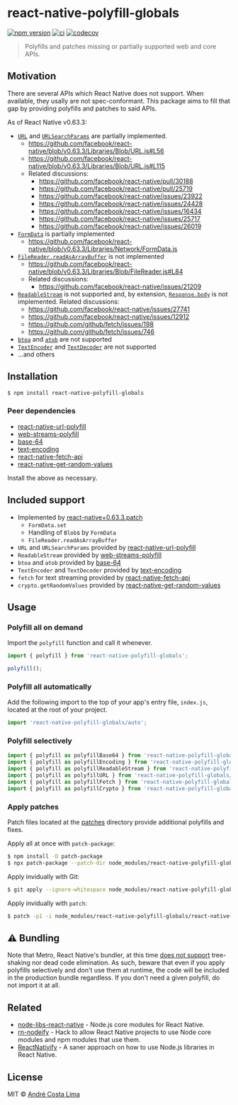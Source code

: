 # react-native-polyfill-globals

[![npm version](https://img.shields.io/npm/v/react-native-polyfill-globals.svg)](https://www.npmjs.com/package/react-native-polyfill-globals)
[![ci](https://github.com/acostalima/react-native-polyfill-globals/workflows/Node%20CI/badge.svg)](https://github.com/acostalima/react-native-polyfill-globals/actions)
[![codecov](https://codecov.io/gh/acostalima/react-native-polyfill-globals/badge.svg?branch=master)](https://codecov.io/gh/acostalima/react-native-polyfill-globals?branch=master)

> Polyfills and patches missing or partially supported web and core APIs.

## Motivation

There are several APIs which React Native does not support. When available, they usally are not spec-conformant. This package aims to fill that gap by providing polyfills and patches to said APIs.

As of React Native v0.63.3:

- [`URL`](https://developer.mozilla.org/en-US/docs/Web/API/URL) and [`URLSearchParams`](https://developer.mozilla.org/en-US/docs/Web/API/URLSearchParams) are partially implemented.
    - https://github.com/facebook/react-native/blob/v0.63.3/Libraries/Blob/URL.js#L56
    - https://github.com/facebook/react-native/blob/v0.63.3/Libraries/Blob/URL.js#L115
    - Related discussions:
        - https://github.com/facebook/react-native/pull/30188
        - https://github.com/facebook/react-native/pull/25719
        - https://github.com/facebook/react-native/issues/23922
        - https://github.com/facebook/react-native/issues/24428
        - https://github.com/facebook/react-native/issues/16434
        - https://github.com/facebook/react-native/issues/25717
        - https://github.com/facebook/react-native/issues/26019
- [`FormData`](https://developer.mozilla.org/en-US/docs/Web/API/FormData) is partially implemented
    - https://github.com/facebook/react-native/blob/v0.63.3/Libraries/Network/FormData.js
- [`FileReader.readAsArrayBuffer`](https://developer.mozilla.org/en-US/docs/Web/API/FileReader/readAsArrayBuffer) is not implemented
    - https://github.com/facebook/react-native/blob/v0.63.3/Libraries/Blob/FileReader.js#L84
    - Related discussions:
        - https://github.com/facebook/react-native/issues/21209
- [`ReadableStream`](https://developer.mozilla.org/en-US/docs/Web/API/ReadableStream) is not supported and, by extension, [`Response.body`](https://developer.mozilla.org/en-US/docs/Web/API/Body/body) is not implemented. Related discussions:
    - https://github.com/facebook/react-native/issues/27741
    - https://github.com/facebook/react-native/issues/12912
    - https://github.com/github/fetch/issues/198
    - https://github.com/github/fetch/issues/746
- [`btoa`](https://developer.mozilla.org/en-US/docs/Web/API/WindowOrWorkerGlobalScope/btoa) and [`atob`](https://developer.mozilla.org/en-US/docs/Web/API/WindowOrWorkerGlobalScope/atob) are not supported
- [`TextEncoder`](https://developer.mozilla.org/en-US/docs/Web/API/TextEncoder) and [`TextDecoder`](https://developer.mozilla.org/en-US/docs/Web/API/TextDecoder) are not supported
- ...and others
## Installation

```sh
$ npm install react-native-polyfill-globals
```

### Peer dependencies

- [react-native-url-polyfill](https://github.com/charpeni/react-native-url-polyfill)
- [web-streams-polyfill](https://github.com/MattiasBuelens/web-streams-polyfill)
- [base-64](https://github.com/mathiasbynens/base64)
- [text-encoding](https://github.com/inexorabletash/text-encoding)
- [react-native-fetch-api](https://github.com/react-native-community/fetch)
- [react-native-get-random-values](https://github.com/LinusU/react-native-get-random-values)

Install the above as necessary.

## Included support

- Implemented by [react-native+0.63.3.patch](patches/react-native+0.63.3.patch)
    - `FormData.set` 
    - Handling of `Blob`s by `FormData`
    - `FileReader.readAsArrayBuffer`
- `URL` and `URLSearchParams` provided by [react-native-url-polyfill](https://github.com/charpeni/react-native-url-polyfill)
- `ReadableStream` provided by [web-streams-polyfill](https://github.com/MattiasBuelens/web-streams-polyfill)
- `btoa` and `atob` provided by [base-64](https://github.com/mathiasbynens/base64)
- `TextEncoder` and `TextDecoder` provided by [text-encoding](https://github.com/inexorabletash/text-encoding)
- `fetch` for text streaming provided by [react-native-fetch-api](https://github.com/react-native-community/fetch)
- `crypto.getRandomValues` provided by [react-native-get-random-values](https://github.com/LinusU/react-native-get-random-values)

## Usage

### Polyfill all on demand

Import the `polyfill` function and call it whenever.

```js
import { polyfill } from 'react-native-polyfill-globals';

polyfill();
```

### Polyfill all automatically

Add the following import to the top of your app's entry file, `index.js`, located at the root of your project.

```js
import 'react-native-polyfill-globals/auto';
```

### Polyfill selectively

```js
import { polyfill as polyfillBase64 } from 'react-native-polyfill-globals/src/base64';
import { polyfill as polyfillEncoding } from 'react-native-polyfill-globals/src/encoding';
import { polyfill as polyfillReadableStream } from 'react-native-polyfill-globals/src/readable-stream';
import { polyfill as polyfillURL } from 'react-native-polyfill-globals/src/url';
import { polyfill as polyfillFetch } from 'react-native-polyfill-globals/src/fetch';
import { polyfill as polyfillCrypto } from 'react-native-polyfill-globals/src/crypto';
```

### Apply patches

Patch files located at the [patches](patches) directory provide additional polyfills and fixes.

Apply all at once with `patch-package`:

```sh
$ npm install -D patch-package
$ npx patch-package --patch-dir node_modules/react-native-polyfill-globals/patches
```

Apply invidually with Git:

```sh
$ git apply --ignore-whitespace node_modules/react-native-polyfill-globals/react-native+0.63.3.patch
```

Apply invidually with `patch`:

```sh
$ patch -p1 -i node_modules/react-native-polyfill-globals/react-native+0.63.3.patch
```

## ⚠️ Bundling

Note that Metro, React Native's bundler, at this time [does not support](https://github.com/facebook/metro/issues/227) tree-shaking nor dead code elimination. As such, beware that even if you apply polyfills selectively and don't use them at runtime, the code will be included in the production bundle regardless. If you don't need a given polyfill, do not import it at all.

## Related

- [node-libs-react-native](https://github.com/parshap/node-libs-react-native) - Node.js core modules for React Native.
- [rn-nodeify](https://github.com/tradle/rn-nodeify) - Hack to allow React Native projects to use Node core modules and npm modules that use them.
- [ReactNativify](https://github.com/philikon/ReactNativify) - A saner approach on how to use Node.js libraries in React Native.

## License

MIT © [André Costa Lima](https://github.com/acostalima)
